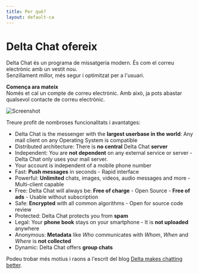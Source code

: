 ```yaml
---
title: Per què?
layout: default-ca
---
```




<!-- GENERATED FILE -- DO NOT EDIT -->



# Delta Chat ofereix

Delta Chat és un programa de missatgeria modern. És com el correu electrònic amb un vestit nou. <br>Senzillament millor, més segur i optimitzat per a l'usuari.

**Comença ara mateix** <br> Només et cal un compte de correu electrònic. Amb això, ja pots abastar qualsevol contacte de correu electrònic.

![Screenshot](../assets/features/start-img4.png)

Treure profit de nombroses funcionalitats i avantatges:

- Delta Chat is the messenger with the **largest userbase in the world**: Any mail client on any Operating System is compatible
- Distributed architecture: There is **no central** Delta Chat **server**
- Independent: You are **not dependent** on any external service or server - Delta Chat only uses your mail server.
- Your account is independent of a mobile phone number
- Fast: **Push messages** in seconds - Rapid interface
- Powerful: **Unlimited** chats, images, videos, audio messages and more - Multi-client capable
- Free: Delta Chat will always be: **Free of charge** - Open Source - **Free of ads** - Usable without subscription
- Safe: **Encrypted** with all common algorithms - Open for source code review
- Protected: Delta Chat protects you from **spam**
- Legal: Your **phone book** stays on your smartphone - It is **not uploaded** anywhere
- Anonymous: **Metadata** like _Who_ communicates with _Whom_, _When_ and _Where_ is **not collected**
- Dynamic: Delta Chat offers **group chats**


Podeu trobar més motius i raons a l'escrit del blog [Delta makes chatting better](https://delta.chat/en/2017-05-31-delta-makes-chatting-better).
